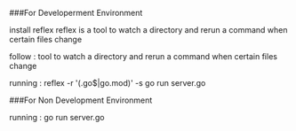 ###For Developerment Environment

install reflex 
reflex is a tool to watch a directory and rerun a command when certain files change

follow :  tool to watch a directory and rerun a command when certain files change


running : reflex -r '(\.go$|go\.mod)' -s go run server.go

###For Non Development Environment

running : go run server.go